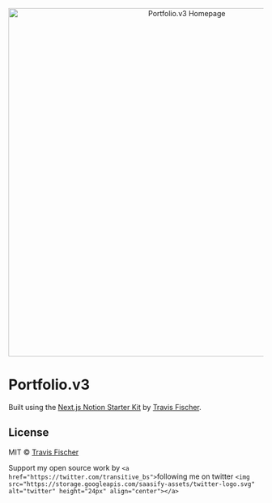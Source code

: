 <p align="center">
  <a href="https://v3.kalenwallin.com">
    <img alt="Portfolio.v3 Homepage" src="https://user-images.githubusercontent.com/552829/160132094-12875e09-41ec-450a-80fc-ae8cd488129d.jpg" width="689">
  </a>
</p>

# Portfolio.v3

Built using the [Next.js Notion Starter Kit](https://github.com/transitive-bullshit/nextjs-notion-starter-kit/) by [Travis Fischer](https://transitivebullsh.it).

## License

MIT © [Travis Fischer](https://transitivebullsh.it)

Support my open source work by `<a href="https://twitter.com/transitive_bs">`following me on twitter `<img src="https://storage.googleapis.com/saasify-assets/twitter-logo.svg" alt="twitter" height="24px" align="center"></a>`
